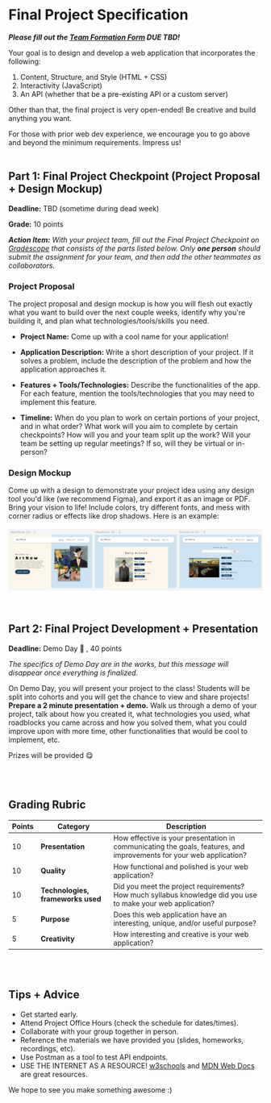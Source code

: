 # Final Project Specification

_**Please fill out the [Team Formation Form](https://forms.gle/KxwUs6WHUntnyp1u6) DUE TBD!**_

Your goal is to design and develop a web application that incorporates the following:

1. Content, Structure, and Style (HTML + CSS)
2. Interactivity (JavaScript)
3. An API (whether that be a pre-existing API or a custom server)

Other than that, the final project is very open-ended! Be creative and build anything you want.

For those with prior web dev experience, we encourage you to go above and beyond the minimum requirements. Impress us!
<br></br>

## Part 1: Final Project Checkpoint (Project Proposal + Design Mockup)
**Deadline:** TBD (sometime during dead week)

**Grade:** 10 points

_<b>Action Item:</b> With your project team, fill out the Final Project Checkpoint on [Gradescope](https://www.gradescope.com) that consists of the parts listed below. Only **one person** should submit the assignment for your team, and then add the other teammates as collaborators._

### Project Proposal

The project proposal and design mockup is how you will flesh out exactly what you want to build over the next couple weeks, identify why you're building it, and plan what technologies/tools/skills you need.

- **Project Name:** Come up with a cool name for your application!

- **Application Description:** Write a short description of your project. If it solves a problem, include the description of the problem and how the application approaches it.

- **Features + Tools/Technologies:** Describe the functionalities of the app. For each feature, mention the tools/technologies that you may need to implement this feature.

- **Timeline:** When do you plan to work on certain portions of your project, and in what order? What work will you aim to complete by certain checkpoints? How will you and your team split up the work? Will your team be setting up regular meetings? If so, will they be virtual or in-person?

### Design Mockup

Come up with a design to demonstrate your project idea using any design tool you'd like (we recommend Figma), and export it as an image or PDF. Bring your vision to life! Include colors, try different fonts, and mess with corner radius or effects like drop shadows. Here is an example:
<br></br>
<img src="/assets/mockup.png"/>

<br>

## Part 2: Final Project Development + Presentation
<b>Deadline:</b> Demo Day 🎉 , 40 points

_The specifics of Demo Day are in the works, but this message will disappear once everything is finalized._

On Demo Day, you will present your project to the class! Students will be split into cohorts and you will get the chance to view and share projects! **Prepare a 2 minute presentation + demo.** Walk us through a demo of your project, talk about how you created it, what technologies you used, what roadblocks you came across and how you solved them, what you could improve upon with more time, other functionalities that would be cool to implement, etc.

Prizes will be provided 😋

<br></br>
## Grading Rubric
| Points | Category                         | Description                                                                                                                                                  |
|--------|----------------------------------|--------------------------------------------------------------------------------------------------------------------------------------------------------------|
| 10     | **Presentation**                 | How effective is your presentation in communicating the goals, features, and improvements for your web application?                                      |
| 10     | **Quality**                      | How functional and polished is your web application?                      |
| 10      | **Technologies, frameworks used**| Did you meet the project requirements? How much syllabus knowledge did you use to make your web application? |
| 5      | **Purpose**                      | Does this web application have an interesting, unique, and/or useful purpose?                                                                            |
| 5      | **Creativity**                   | How interesting and creative is your web application?                                                                                                    |
<br></br>
## Tips + Advice
- Get started early.
- Attend Project Office Hours (check the schedule for dates/times). 
- Collaborate with your group together in person.
- Reference the materials we have provided you (slides, homeworks, recordings, etc).
- Use Postman as a tool to test API endpoints.
- USE THE INTERNET AS A RESOURCE! [w3schools](https://www.w3schools.com/) and [MDN Web Docs](https://developer.mozilla.org/en-US/) are great resources.

We hope to see you make something awesome :)